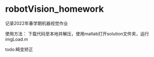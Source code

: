 # robotVision_homework
记录2022年春学期机器视觉作业

















使用方法：
下载代码至本地并解压，使用matlab打开solution文件夹，运行imgLoad.m























todo:畸变矫正
